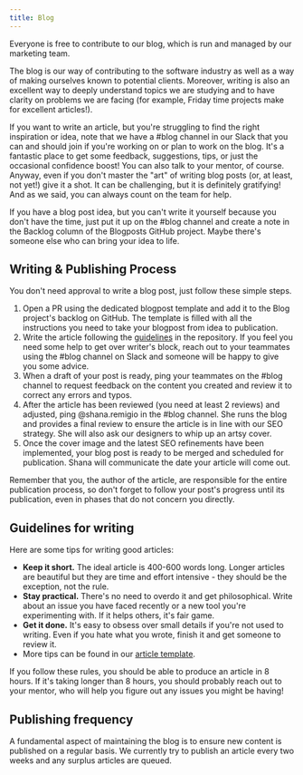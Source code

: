 ```yaml
---
title: Blog
---
```


Everyone is free to contribute to our blog, which is run and managed by our marketing team.

The blog is our way of contributing to the software industry as well as a way of making ourselves
known to potential clients. Moreover, writing is also an excellent way to deeply understand topics
we are studying and to have clarity on problems we are facing (for example, Friday time projects
make for excellent articles!).

If you want to write an article, but you're struggling to find the right inspiration or idea, note
that we have a #blog channel in our Slack that you can and should join if you're working on or
plan to work on the blog. It's a fantastic place to get some feedback, suggestions, tips, or just
the occasional confidence boost! You can also talk to your mentor, of course. Anyway, even if you
don't master the "art" of writing blog posts (or, at least, not yet!) give it a shot. It can be
challenging, but it is definitely gratifying! And as we said, you can always count on the team for
help.

If you have a blog post idea, but you can't write it yourself because you don't have the time, just
put it up on the #blog channel and create a note in the Backlog column of the Blogposts GitHub
project. Maybe there's someone else who can bring your idea to life.

## Writing & Publishing Process

You don't need approval to write a blog post, just follow these simple steps. 

1. Open a PR using the dedicated blogpost template and add it to the Blog project's backlog on
   GitHub. The template is filled with all the instructions you need to take your blogpost from
   idea to publication.
2. Write the article following the [guidelines][template] in the repository. If you feel you need
   some help to get over writer's block, reach out to your teammates using the #blog channel on
   Slack and someone will be happy to give you some advice.
3. When a draft of your post is ready, ping your teammates on the #blog channel to request feedback
   on the content you created and review it to correct any errors and typos.
4. After the article has been reviewed (you need at least 2 reviews) and adjusted, ping @shana.remigio
   in the #blog channel. She runs the blog and provides a final review to ensure the article is in line 
   with our SEO strategy. She will also ask our designers to whip up an artsy cover.
5. Once the cover image and the latest SEO refinements have been implemented, your blog post is
   ready to be merged and scheduled for publication. Shana will communicate the date your article
   will come out.

Remember that you, the author of the article, are responsible for the entire publication process, so 
don't forget to follow your post's progress until its publication, even in phases that do not 
concern you directly.

## Guidelines for writing

Here are some tips for writing good articles:

- **Keep it short.** The ideal article is 400-600 words long. Longer articles are beautiful but they 
  are time and effort intensive - they should be the exception, not the rule.
- **Stay practical.** There's no need to overdo it and get philosophical. Write about an issue you 
  have faced recently or a new tool you're experimenting with. If it helps others, it's fair game.
- **Get it done.** It's easy to obsess over small details if you're not used to writing. Even if you
  hate what you wrote, finish it and get someone to review it.
- More tips can be found in our [article template][template].

If you follow these rules, you should be able to produce an article in 8 hours. If it's taking
longer than 8 hours, you should probably reach out to your mentor, who will help you figure out any
issues you might be having!

[template]: https://github.com/nebulab/nebulab/blob/master/source/blog/posts/2050-01-01-blogpost-template.html.markdown 

## Publishing frequency

A fundamental aspect of maintaining the blog is to ensure new content is published on a regular
basis. We currently try to publish an article every two weeks and any surplus articles are queued.
